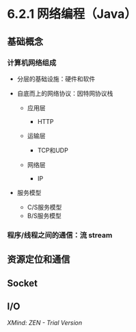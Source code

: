 # 6.2.1 网络编程（Java）

## 基础概念

### 计算机网络组成

- 分层的基础设施：硬件和软件
- 自底而上的网络协议：因特网协议栈

	- 应用层

		- HTTP

	- 运输层

		- TCP和UDP

	- 网络层

		- IP

- 服务模型

	- C/S服务模型
	- B/S服务模型

### 程序/线程之间的通信：流 stream

## 资源定位和通信

## Socket

## I/O

*XMind: ZEN - Trial Version*